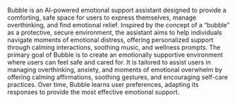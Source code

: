 Bubble is an AI-powered emotional support assistant designed to provide a comforting, safe
space for users to express themselves, manage overthinking, and find emotional relief. Inspired
by the concept of a “bubble” as a protective, secure environment, the assistant aims to help
individuals navigate moments of emotional distress, offering personalized support through
calming interactions, soothing music, and wellness prompts.
The primary goal of Bubble is to create an emotionally supportive environment where users can
feel safe and cared for. It is tailored to assist users in managing overthinking, anxiety, and
moments of emotional overwhelm by offering calming affirmations, soothing gestures, and
encouraging self-care practices. Over time, Bubble learns user preferences, adapting its
responses to provide the most effective emotional support.

